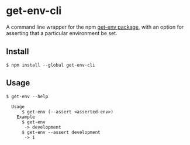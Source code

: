 # get-env-cli 

A command line wrapper for the npm [get-env package](https://www.npmjs.com/package/get-env),
with an option for asserting that a particular environment be set. 

## Install

```
$ npm install --global get-env-cli
```


## Usage

```
$ get-env --help

  Usage
  	  $ get-env (--assert <asserted-env>)
  	Example
  	  $ get-env
  	   -> development
  	  $ get-env --assert development
  	   -> 1
```
